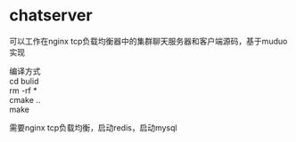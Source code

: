 # chatserver  
可以工作在nginx tcp负载均衡器中的集群聊天服务器和客户端源码，基于muduo实现  

编译方式  
cd bulid  
rm -rf *  
cmake ..  
make  

需要nginx tcp负载均衡，启动redis，启动mysql
